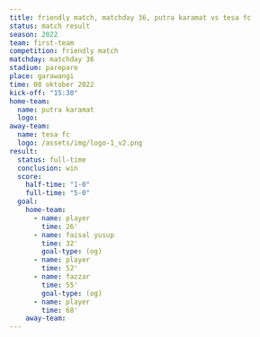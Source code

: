 ```yaml
---
title: friendly match, matchday 36, putra karamat vs tesa fc
status: match result
season: 2022
team: first-team
competition: friendly match
matchday: matchday 36
stadium: parepare
place: garawangi
time: 08 oktober 2022
kick-off: "15:30"
home-team:
  name: putra karamat
  logo:
away-team:
  name: tesa fc
  logo: /assets/img/logo-1_v2.png
result:
  status: full-time
  conclusion: win
  score:
    half-time: "1-0"
    full-time: "5-0"
  goal:
    home-team:
      - name: player
        time: 26'
      - name: faisal yusup
        time: 32'
        goal-type: (og)
      - name: player
        time: 52'
      - name: fazzar
        time: 55'
        goal-type: (og)
      - name: player
        time: 68'
    away-team:
---
```

